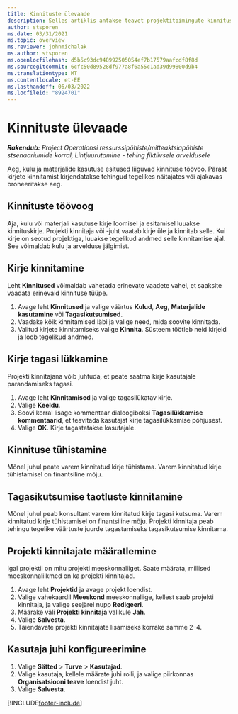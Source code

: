 ```yaml
---
title: Kinnituste ülevaade
description: Selles artiklis antakse teavet projektitoimingute kinnitustega töötamise kohta.
author: stsporen
ms.date: 03/31/2021
ms.topic: overview
ms.reviewer: johnmichalak
ms.author: stsporen
ms.openlocfilehash: d5b5c93dc948992505054ef7b17579aafcdf8f8d
ms.sourcegitcommit: 6cfc50d89528df977a8f6a55c1ad39d99800d9b4
ms.translationtype: MT
ms.contentlocale: et-EE
ms.lasthandoff: 06/03/2022
ms.locfileid: "8924701"
---
```

# <a name="approvals-overview"></a>Kinnituste ülevaade

_**Rakendub:** Project Operationsi ressurssipõhiste/mitteaktsiapõhiste stsenaariumide korral,  Lihtjuurutamine - tehing fiktiivsele arveldusele_

Aeg, kulu ja materjalide kasutuse esitused liiguvad kinnituse töövoo. Pärast kirjete kinnitamist kirjendatakse tehingud tegelikes näitajates või ajakavas broneeritakse aeg.

## <a name="approvals-workflow"></a>Kinnituste töövoog
Aja, kulu või materjali kasutuse kirje loomisel ja esitamisel luuakse kinnituskirje. Projekti kinnitaja või -juht vaatab kirje üle ja kinnitab selle. Kui kirje on seotud projektiga, luuakse tegelikud andmed selle kinnitamise ajal. See võimaldab kulu ja arvelduse jälgimist.

## <a name="approve-an-entry"></a>Kirje kinnitamine
Leht **Kinnitused** võimaldab vahetada erinevate vaadete vahel, et saaksite vaadata erinevaid kinnituse tüüpe.
  
1. Avage leht **Kinnitused** ja valige väärtus **Kulud**, **Aeg**, **Materjalide kasutamine** või **Tagasikutsumised**.
2. Vaadake kõik kinnitamised läbi ja valige need, mida soovite kinnitada.
3. Valitud kirjete kinnitamiseks valige **Kinnita**.
Süsteem töötleb neid kirjeid ja loob tegelikud andmed.

## <a name="reject-an-entry"></a>Kirje tagasi lükkamine
Projekti kinnitajana võib juhtuda, et peate saatma kirje kasutajale parandamiseks tagasi.
  
1. Avage leht **Kinnitamised** ja valige tagasilükatav kirje. 
2. Valige **Keeldu**.
3. Soovi korral lisage kommentaar dialoogiboksi **Tagasilükkamise kommentaarid**, et teavitada kasutajat kirje tagasilükkamise põhjusest.
4. Valige **OK**. Kirje tagastatakse kasutajale.
  
## <a name="cancel-approval"></a>Kinnituse tühistamine
Mõnel juhul peate varem kinnitatud kirje tühistama. Varem kinnitatud kirje tühistamisel on finantsiline mõju. 

## <a name="approving-recall-requests"></a>Tagasikutsumise taotluste kinnitamine
Mõnel juhul peab konsultant varem kinnitatud kirje tagasi kutsuma. Varem kinnitatud kirje tühistamisel on finantsiline mõju. Projekti kinnitaja peab tehingu tegelike väärtuste juurde tagastamiseks tagasikutsumise kinnitama.

## <a name="specify-project-approvers"></a>Projekti kinnitajate määratlemine
Igal projektil on mitu projekti meeskonnaliiget. Saate määrata, millised meeskonnaliikmed on ka projekti kinnitajad.

1. Avage leht **Projektid** ja avage projekt loendist.
2. Valige vahekaardil **Meeskond** meeskonnaliige, kellest saab projekti kinnitaja, ja valige seejärel nupp **Redigeeri**.
3. Määrake väli **Projekti kinnitaja** valikule **Jah**.
4. Valige **Salvesta**.
5. Täiendavate projekti kinnitajate lisamiseks korrake samme 2–4.

## <a name="configure-the-users-manager"></a>Kasutaja juhi konfigureerimine

1. Valige **Sätted** > **Turve** > **Kasutajad**.
2. Valige kasutaja, kellele määrate juhi rolli, ja valige piirkonnas **Organisatsiooni teave** loendist juht. 
3. Valige **Salvesta**.




[!INCLUDE[footer-include](../includes/footer-banner.md)]
